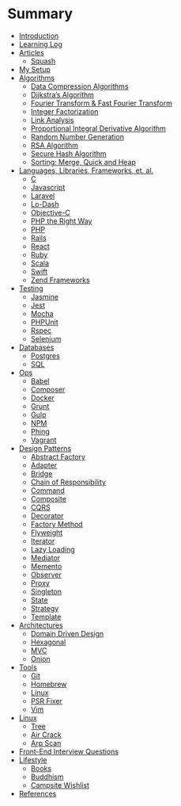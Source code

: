 # Summary

* [Introduction](README.md)
* [Learning Log](learning_log.md)
* [Articles](articles/README.md)
    * [Squash](articles/squash.md)
* [My Setup](setup/README.md)
* [Algorithms](algorithms/README.md)
    * [Data Compression Algorithms]()
    * [Dijkstra’s Algorithm]()
    * [Fourier Transform & Fast Fourier Transform]()
    * [Integer Factorization]()
    * [Link Analysis]()
    * [Proportional Integral Derivative Algorithm]()
    * [Random Number Generation]()
    * [RSA Algorithm]()
    * [Secure Hash Algorithm]()
    * [Sorting: Merge, Quick and Heap]()
* [Languages, Libraries, Frameworks, et. al.](languages/README.md)
    * [C](languages/c.md)
    * [Javascript](languages/javascript.md)
    * [Laravel](languages/laravel.md)
    * [Lo-Dash](languages/lo-dash.md)
    * [Objective-C](languages/objective-c.md)
    * [PHP the Right Way](languages/php-the-right-way.md)
    * [PHP](languages/php.md)
    * [Rails](languages/rails.md)
    * [React](languages/react.md)
    * [Ruby](languages/ruby.md)
    * [Scala](languages/scala.md)
    * [Swift](languages/swift.md)
    * [Zend Frameworks](languages/zend.md)
* [Testing](testing/README.md)
    * [Jasmine](testing/jasmine.md)
    * [Jest](testing/jest.md)
    * [Mocha](testing/mocha.md)
    * [PHPUnit](testing/phpunit.md)
    * [Rspec](testing/rspec.md)
    * [Selenium](testing/selenium.md)
* [Databases](databases/README.md)
    * [Postgres](databases/postgres.md)
    * [SQL](databases/sql.md)
* [Ops](ops/README.md)
    * [Babel](ops/babel.md)
    * [Composer](ops/composer.md)
    * [Docker](ops/docker.md)
    * [Grunt](ops/grunt.md)
    * [Gulp](ops/gulp.md)
    * [NPM](ops/npm.md)
    * [Phing](ops/phing.md)
    * [Vagrant](ops/vagrant.md)
* [Design Patterns](design_patterns/README.md)
    * [Abstract Factory](design_patterns/abstract_factory.md)
    * [Adapter](design_patterns/adapter.md)
    * [Bridge](design_patterns/bridge.md)
    * [Chain of Responsibility](design_patterns/chain_of_responsibility.md)
    * [Command](design_patterns/command.md)
    * [Composite](design_patterns/composite.md)
    * [CQRS](design_patterns/cqrs.md)
    * [Decorator](design_patterns/decorator.md)
    * [Factory Method](design_patterns/factory_method.md)
    * [Flyweight](design_patterns/flyweight.md)
    * [Iterator](design_patterns/iterator.md)
    * [Lazy Loading](design_patterns/lazy_loading.md)
    * [Mediator](design_patterns/mediator.md)
    * [Memento](design_patterns/memento.md)
    * [Observer](design_patterns/observer.md)
    * [Proxy](design_patterns/proxy.md)
    * [Singleton](design_patterns/singleton.md)
    * [State](design_patterns/state.md)
    * [Strategy](design_patterns/strategy.md)
    * [Template](design_patterns/template.md)
* [Architectures](README.md)
    * [Domain Driven Design](architectures/ddd.md)
    * [Hexagonal](architectures/hexagonal.md)
    * [MVC](architectures/mvc.md)
    * [Onion](architectures/onion.md)
* [Tools](tools/README.md)
    * [Git](tools/git.md)
    * [Homebrew](tools/homebrew.md)
    * [Linux](tools/linux.md)
    * [PSR Fixer](tools/psr-fixer.md)
    * [Vim](tools/vim.md)
* [Linux](linux/README.md)
    * [Tree](linux/tree.md)
    * [Air Crack]()
    * [Arp Scan]()
* [Front-End Interview Questions](front-end_interview_questions.md)
* [Lifestyle](lifestyle/README.md)
    * [Books](lifestyle/books.md)
    * [Buddhism](lifestyle/buddhism.md)
    * [Campsite Wishlist](lifestyle/campsite_wishlist.md)
* [References](references.md)
